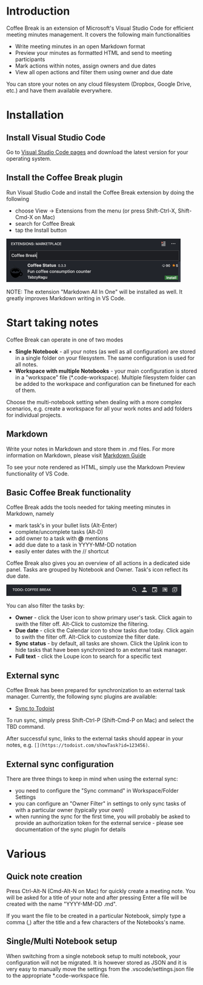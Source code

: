 # Introduction

Coffee Break is an extension of Microsoft's Visual Studio Code for efficient meeting minutes management. It covers the following main functionalities

- Write meeting minutes in an open Markdown format
- Preview your minutes as formatted HTML and send to meeting participants
- Mark actions within notes, assign owners and due dates
- View all open actions and filter them using owner and due date

You can store your notes on any cloud filesystem (Dropbox, Google Drive, etc.) and have them available everywhere.

# Installation

## Install Visual Studio Code

Go to [Visual Studio Code pages](https://code.visualstudio.com/) and download the latest version for your operating system.

## Install the Coffee Break plugin

Run Visual Studio Code and install the Coffee Break extension by doing the following

- choose View -> Extensions from the menu (or press Shift-Ctrl-X, Shift-Cmd-X on Mac)
- search for Coffee Break
- tap the Install button

![Search](resources/doc/extension_search.png)

NOTE: The extension "Markdown All In One" will be installed as well. It greatly improves Markdown writing in VS Code.

# Start taking notes

Coffee Break can operate in one of two modes

- **Single Notebook** - all your notes (as well as all configuration) are stored in a single folder on your filesystem. The same configuration is used for all notes.
- **Workspace with multiple Notebooks** - your main configuration is stored in a "workspace" file (*.code-workspace). Multiple filesystem folder can be added to the workspace and configuration can be finetuned for each of them.

Choose the multi-notebook setting when dealing with a more complex scenarios, e.g. create a workspace for all your work notes and add folders for individual projects.

## Markdown

Write your notes in Markdown and store them in .md files. For more information on Markdown, please visit [Markdown Guide](https://www.markdownguide.org/)

To see your note rendered as HTML, simply use the Markdown Preview functionality of VS Code.

## Basic Coffee Break functionality

Coffee Break adds the tools needed for taking meeting minutes in Markdown, namely

- mark task's in your bullet lists (Alt-Enter)
- complete/uncomplete tasks (Alt-D)
- add owner to a task with **@** mentions
- add due date to a task in YYYY-MM-DD notation
- easily enter dates with the // shortcut

Coffee Break also gives you an overview of all actions in a dedicated side panel. Tasks are grouped by Notebook and Owner. Task's icon reflect its due date. 

![Filtering](resources/doc/filtering.png)

You can also filter the tasks by:

- **Owner** - click the User icon to show primary user's task. Click again to swith the filter off. Alt-Click to customize the filtering.
- **Due date** - click the Calendar icon to show tasks due today. Click again to swith the filter off. Alt-Click to customize the filter date.
- **Sync status** - by default, all tasks are shown. Click the Uplink icon to hide tasks that have been synchronized to an external task manager.
- **Full text** - click the Loupe icon to search for a specific text

## External sync

Coffee Break has been prepared for synchronization to an external task manager. Currently, the following sync plugins are available:

- [Sync to Todoist](https://marketplace.visualstudio.com/items?itemName=frenya.vscode-coffeebreak-todoist)

To run sync, simply press Shift-Ctrl-P (Shift-Cmd-P on Mac) and select the TBD command.

After successful sync, links to the external tasks should appear in your notes, e.g. `[](https://todoist.com/showTask?id=123456)`.

## External sync configuration

There are three things to keep in mind when using the external sync:

- you need to configure the "Sync command" in Workspace/Folder Settings
- you can configure an "Owner Filter" in settings to only sync tasks of with a particular owner (typically your own)
- when running the sync for the first time, you will probably be asked to provide an authorization token for the external service - please see documentation of the sync plugin for details

# Various

## Quick note creation

Press Ctrl-Alt-N (Cmd-Alt-N on Mac) for quickly create a meeting note. You will be asked for a title of your note and after pressing Enter a file will be created with the name "YYYY-MM-DD <Note title>.md".

If you want the file to be created in a particular Notebook, simply type a comma (,) after the title and a few characters of the Notebooks's name.

## Single/Multi Notebook setup

When switching from a single notebook setup to multi notebook, your configuration will not be migrated. It is however stored as JSON and it is very easy to manually move the settings from the .vscode/settings.json file to the appropriate *.code-workspace file.
